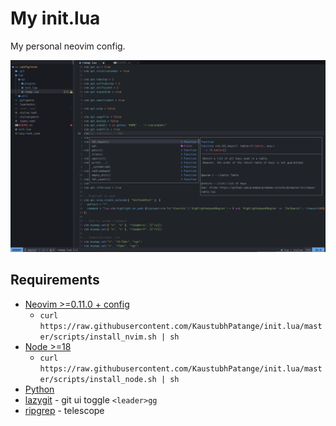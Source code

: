 
# My init.lua

My personal neovim config.

<img src="assets/preview.png" width="1000px"/>

## Requirements


- [Neovim >=0.11.0 + config](https://github.com/neovim/neovim/tree/release-0.11)
	- `curl https://raw.githubusercontent.com/KaustubhPatange/init.lua/master/scripts/install_nvim.sh | sh`
- [Node >=18](https://nodejs.org/en/)
	- `curl https://raw.githubusercontent.com/KaustubhPatange/init.lua/master/scripts/install_node.sh | sh`
- [Python](https://www.python.org/)
- [lazygit](https://github.com/jesseduffield/lazygit) - git ui toggle `<leader>gg`
- [ripgrep](https://github.com/BurntSushi/ripgrep) - telescope

